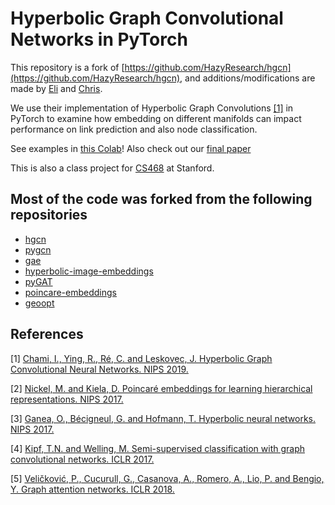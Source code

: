 Hyperbolic Graph Convolutional Networks in PyTorch
==================================================

This repository is a fork of [https://github.com/HazyResearch/hgcn](https://github.com/HazyResearch/hgcn), and additions/modifications are made by [Eli](https://github.com/elipugh) and [Chris](https://www.linkedin.com/in/christopher-healy-0780a4178/).

We use their implementation of Hyperbolic Graph Convolutions [[1]](http://web.stanford.edu/~chami/files/hgcn.pdf) in PyTorch to examine how embedding on different manifolds can impact performance on link prediction and also node classification.

See examples in [this Colab](https://colab.research.google.com/drive/1BGm__vnNnfMB2k6nxtao8mHWrul4t43G?usp=sharing)!  Also check out our [final paper](google.com)

This is also a class project for [CS468](http://graphics.stanford.edu/courses/cs468-20-fall/) at Stanford.



## Most of the code was forked from the following repositories

 * [hgcn](https://github.com/HazyResearch/hgcn)
 * [pygcn](https://github.com/tkipf/pygcn/tree/master/pygcn)
 * [gae](https://github.com/tkipf/gae/tree/master/gae)
 * [hyperbolic-image-embeddings](https://github.com/KhrulkovV/hyperbolic-image-embeddings)
 * [pyGAT](https://github.com/Diego999/pyGAT)
 * [poincare-embeddings](https://github.com/facebookresearch/poincare-embeddings)
 * [geoopt](https://github.com/geoopt/geoopt)

## References

[1] [Chami, I., Ying, R., Ré, C. and Leskovec, J. Hyperbolic Graph Convolutional Neural Networks. NIPS 2019.](http://web.stanford.edu/~chami/files/hgcn.pdf)

[2] [Nickel, M. and Kiela, D. Poincaré embeddings for learning hierarchical representations. NIPS 2017.](https://arxiv.org/pdf/1705.08039.pdf)

[3] [Ganea, O., Bécigneul, G. and Hofmann, T. Hyperbolic neural networks. NIPS 2017.](https://arxiv.org/pdf/1805.09112.pdf)

[4] [Kipf, T.N. and Welling, M. Semi-supervised classification with graph convolutional networks. ICLR 2017.](https://arxiv.org/pdf/1609.02907.pdf)

[5] [Veličković, P., Cucurull, G., Casanova, A., Romero, A., Lio, P. and Bengio, Y. Graph attention networks. ICLR 2018.](https://arxiv.org/pdf/1710.10903.pdf)
